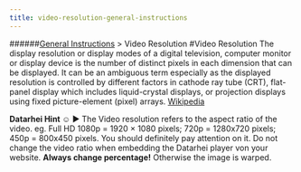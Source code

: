```yaml
---
title: video-resolution-general-instructions
---
```

######[General Instructions](../wiki/general-instructions.html) > Video Resolution
#Video Resolution
The display resolution or display modes of a digital television, computer monitor or display device is the number of distinct pixels in each dimension that can be displayed. It can be an ambiguous term especially as the displayed resolution is controlled by different factors in cathode ray tube (CRT), flat-panel display which includes liquid-crystal displays, or projection displays using fixed picture-element (pixel) arrays. <a href="https://en.wikipedia.org/wiki/Display_resolution" target="_blank">Wikipedia</a>

**Datarhei Hint ☺** ► The Video resolution refers to the aspect ratio of the video. eg. Full HD 1080p = 1920 × 1080 pixels; 720p = 1280x720 pixels; 450p = 800x450 pixels. You should definitely pay attention on it. Do not change the video ratio when embedding the Datarhei player von your website. **Always change percentage!** Otherwise the image is warped.